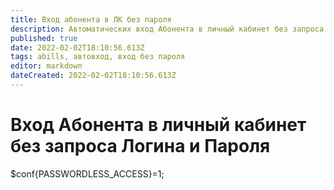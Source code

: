 ```yaml
---
title: Вход абонента в ЛК без пароля
description: Автоматических вход Абонента в личный кабинет без запроса Логина и Пароля
published: true
date: 2022-02-02T18:10:56.613Z
tags: abills, автовход, вход без пароля
editor: markdown
dateCreated: 2022-02-02T18:10:56.613Z
---
```


# Вход Абонента в личный кабинет без запроса Логина и Пароля


$conf{PASSWORDLESS_ACCESS}=1;